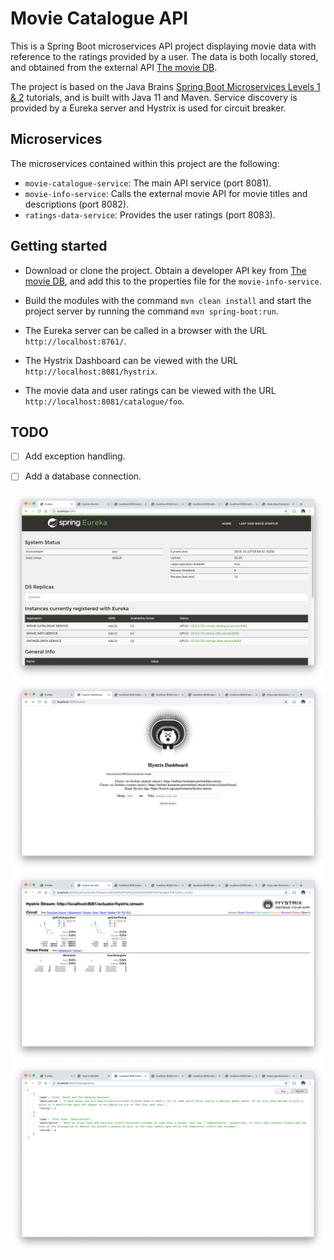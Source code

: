 # Movie Catalogue API

This is a Spring Boot microservices API project displaying movie data with reference to the ratings provided by a user. The data is both locally stored, and obtained from the external API [The movie DB](https://www.themoviedb.org/documentation/api).

The project is based on the Java Brains [Spring Boot Microservices Levels 1 & 2](https://www.youtube.com/watch?v=y8IQb4ofjDo&list=PLqq-6Pq4lTTZSKAFG6aCDVDP86Qx4lNas) tutorials, and is built with Java 11 and Maven. Service discovery is provided by a Eureka server and Hystrix is used for circuit breaker.

## Microservices

The microservices contained within this project are the following:
* `movie-catalogue-service`: The main API service (port 8081).
* `movie-info-service`: Calls the external movie API for movie titles and descriptions (port 8082).
* `ratings-data-service`: Provides the user ratings (port 8083).

## Getting started

* Download or clone the project. Obtain a developer API key from [The movie DB](https://www.themoviedb.org/documentation/api), and add this to the properties file for the `movie-info-service`.

* Build the modules with the command `mvn clean install` and start the project server by running the command `mvn spring-boot:run`.

* The Eureka server can be called in a browser with the URL `http://localhost:8761/`.
* The Hystrix Dashboard can be viewed with the URL `http://localhost:8081/hystrix`.
* The movie data and user ratings can be viewed with the URL `http://localhost:8081/catalogue/foo`.

## TODO

- [ ] Add exception handling.
- [ ] Add a database connection.


<p align="center">
  <img src="images/screenShot-01.png"/>
  <img src="images/screenShot-02.png"/>
  <img src="images/screenShot-03.png"/>
  <img src="images/screenShot-04.png"/>
</p>

